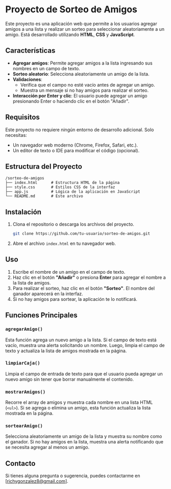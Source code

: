 
# Proyecto de Sorteo de Amigos

Este proyecto es una aplicación web que permite a los usuarios agregar amigos a una lista y realizar un sorteo para seleccionar aleatoriamente a un amigo. Está desarrollado utilizando **HTML**, **CSS** y **JavaScript**.

## Características

- **Agregar amigos**: Permite agregar amigos a la lista ingresando sus nombres en un campo de texto.
- **Sorteo aleatorio**: Selecciona aleatoriamente un amigo de la lista.
- **Validaciones**: 
  - Verifica que el campo no esté vacío antes de agregar un amigo.
  - Muestra un mensaje si no hay amigos para realizar el sorteo.
- **Interacción por Enter y clic**: El usuario puede agregar un amigo presionando Enter o haciendo clic en el botón "Añadir".

## Requisitos

Este proyecto no requiere ningún entorno de desarrollo adicional. Solo necesitas:

- Un navegador web moderno (Chrome, Firefox, Safari, etc.).
- Un editor de texto o IDE para modificar el código (opcional).

## Estructura del Proyecto

```
/sorteo-de-amigos
├── index.html      # Estructura HTML de la página
├── style.css       # Estilos CSS de la interfaz
├── app.js          # Lógica de la aplicación en JavaScript
└── README.md       # Este archivo
```

## Instalación

1. Clona el repositorio o descarga los archivos del proyecto.
   
   ```bash
   git clone https://github.com/tu-usuario/sorteo-de-amigos.git
   ```

2. Abre el archivo `index.html` en tu navegador web.

## Uso

1. Escribe el nombre de un amigo en el campo de texto.
2. Haz clic en el botón **"Añadir"** o presiona **Enter** para agregar el nombre a la lista de amigos.
3. Para realizar el sorteo, haz clic en el botón **"Sorteo"**. El nombre del ganador aparecerá en la interfaz.
4. Si no hay amigos para sortear, la aplicación te lo notificará.

## Funciones Principales

### `agregarAmigo()`

Esta función agrega un nuevo amigo a la lista. Si el campo de texto está vacío, muestra una alerta solicitando un nombre. Luego, limpia el campo de texto y actualiza la lista de amigos mostrada en la página.

### `limpiarCaja()`

Limpia el campo de entrada de texto para que el usuario pueda agregar un nuevo amigo sin tener que borrar manualmente el contenido.

### `mostrarAmigos()`

Recorre el array de amigos y muestra cada nombre en una lista HTML (`<ul>`). Si se agrega o elimina un amigo, esta función actualiza la lista mostrada en la página.

### `sortearAmigo()`

Selecciona aleatoriamente un amigo de la lista y muestra su nombre como el ganador. Si no hay amigos en la lista, muestra una alerta notificando que se necesita agregar al menos un amigo.

## Contacto

Si tienes alguna pregunta o sugerencia, puedes contactarme en [richygonzalez8@gmail.com].
